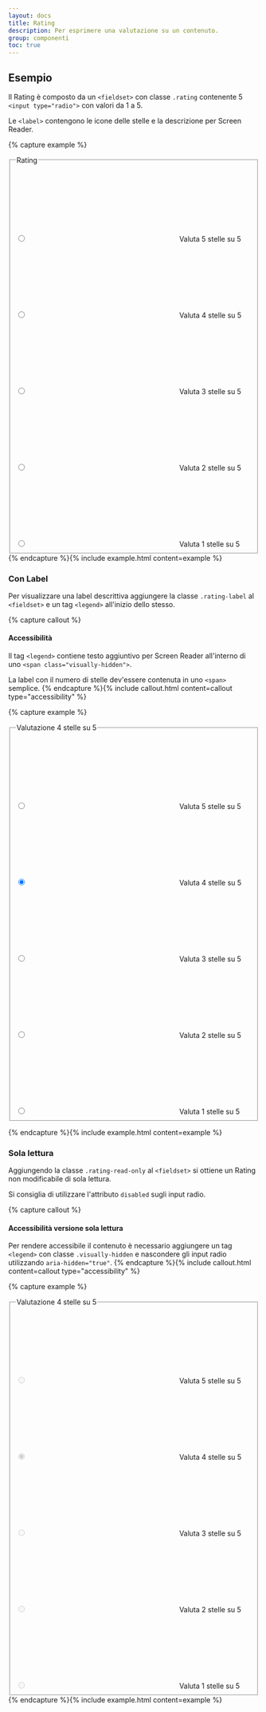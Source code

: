 ```yaml
---
layout: docs
title: Rating
description: Per esprimere una valutazione su un contenuto.
group: componenti
toc: true
---
```


## Esempio

Il Rating è composto da un `<fieldset>` con classe `.rating` contenente 5 `<input type="radio">` con valori da 1 a 5.

Le `<label>` contengono le icone delle stelle e la descrizione per Screen Reader.

{% capture example %}

<fieldset class="rating">
  <legend>Rating</legend>
  <input type="radio" id="star5a" name="ratingA" value="5" />
  <label class = "full" for="star5a">
    <svg class="icon icon-sm"><use href="{{ site.baseurl }}/dist/svg/sprites.svg#it-star-full"></use></svg>
    <span class="visually-hidden">Valuta 5 stelle su 5</span>
  </label>
  <input type="radio" id="star4a" name="ratingA" value="4"/>
  <label class = "full" for="star4a">
    <svg class="icon icon-sm"><use href="{{ site.baseurl }}/dist/svg/sprites.svg#it-star-full"></use></svg>
    <span class="visually-hidden">Valuta 4 stelle su 5</span>
  </label>
  <input type="radio" id="star3a" name="ratingA" value="3" />
  <label class = "full" for="star3a">
    <svg class="icon icon-sm"><use href="{{ site.baseurl }}/dist/svg/sprites.svg#it-star-full"></use></svg>
    <span class="visually-hidden">Valuta 3 stelle su 5</span>
  </label>
  <input type="radio" id="star2a" name="ratingA" value="2" />
  <label class = "full" for="star2a">
    <svg class="icon icon-sm"><use href="{{ site.baseurl }}/dist/svg/sprites.svg#it-star-full"></use></svg>
    <span class="visually-hidden">Valuta 2 stelle su 5</span>
  </label>
  <input type="radio" id="star1a" name="ratingA" value="1" />
  <label class = "full" for="star1a">
    <svg class="icon icon-sm"><use href="{{ site.baseurl }}/dist/svg/sprites.svg#it-star-full"></use></svg>
    <span class="visually-hidden">Valuta 1 stelle su 5</span>
  </label>
</fieldset>
{% endcapture %}{% include example.html content=example %}

### Con Label

Per visualizzare una label descrittiva aggiungere la classe `.rating-label` al `<fieldset>` e un tag `<legend>` all'inizio dello stesso.

{% capture callout %}

#### Accessibilità

Il tag `<legend>` contiene testo aggiuntivo per Screen Reader all'interno di uno `<span class="visually-hidden">`.

La label con il numero di stelle dev'essere contenuta in uno `<span>` semplice.
{% endcapture %}{% include callout.html content=callout type="accessibility" %}

{% capture example %}

<fieldset class="rating rating-label">
  <legend><span class="visually-hidden">Valutazione</span> <span>4 stelle</span> <span class="visually-hidden">su 5</span></legend>
  <input type="radio" id="star5b" name="ratingB" value="5" />
  <label class = "full" for="star5b">
    <svg class="icon icon-sm"><use href="{{ site.baseurl }}/dist/svg/sprites.svg#it-star-full"></use></svg>
    <span class="visually-hidden">Valuta 5 stelle su 5</span>
  </label>
  <input type="radio" id="star4b" name="ratingB" value="4" checked/>
  <label class = "full" for="star4b">
    <svg class="icon icon-sm"><use href="{{ site.baseurl }}/dist/svg/sprites.svg#it-star-full"></use></svg>
    <span class="visually-hidden">Valuta 4 stelle su 5</span>
  </label>
  <input type="radio" id="star3b" name="ratingB" value="3" />
  <label class = "full" for="star3b">
    <svg class="icon icon-sm"><use href="{{ site.baseurl }}/dist/svg/sprites.svg#it-star-full"></use></svg>
    <span class="visually-hidden">Valuta 3 stelle su 5</span>
  </label>
  <input type="radio" id="star2b" name="ratingB" value="2" />
  <label class = "full" for="star2b">
    <svg class="icon icon-sm"><use href="{{ site.baseurl }}/dist/svg/sprites.svg#it-star-full"></use></svg>
    <span class="visually-hidden">Valuta 2 stelle su 5</span>
  </label>
  <input type="radio" id="star1b" name="ratingB" value="1" />
  <label class = "full" for="star1b">
    <svg class="icon icon-sm"><use href="{{ site.baseurl }}/dist/svg/sprites.svg#it-star-full"></use></svg>
    <span class="visually-hidden">Valuta 1 stelle su 5</span>
  </label>
</fieldset>

{% endcapture %}{% include example.html content=example %}

### Sola lettura

Aggiungendo la classe `.rating-read-only` al `<fieldset>` si ottiene un Rating non modificabile di sola lettura.

Si consiglia di utilizzare l'attributo `disabled` sugli input radio.

{% capture callout %}

#### Accessibilità versione sola lettura

Per rendere accessibile il contenuto è necessario aggiungere un tag `<legend>` con classe `.visually-hidden` e nascondere gli input radio utilizzando `aria-hidden="true"`.
{% endcapture %}{% include callout.html content=callout type="accessibility" %}

{% capture example %}

<fieldset class="rating rating-read-only">
  <legend class="visually-hidden">Valutazione 4 stelle su 5</legend>
  <input type="radio" id="star5c" name="ratingC" value="5" aria-hidden="true" disabled />
  <label class = "full" for="star5c">
    <svg class="icon icon-sm"><use href="{{ site.baseurl }}/dist/svg/sprites.svg#it-star-full"></use></svg>
    <span class="visually-hidden">Valuta 5 stelle su 5</span>
  </label>
  <input type="radio" id="star4c" name="ratingC" value="4" checked aria-hidden="true" disabled />
  <label class = "full" for="star4c">
    <svg class="icon icon-sm"><use href="{{ site.baseurl }}/dist/svg/sprites.svg#it-star-full"></use></svg>
    <span class="visually-hidden">Valuta 4 stelle su 5</span>
  </label>
  <input type="radio" id="star3c" name="ratingC" value="3" aria-hidden="true" disabled />
  <label class = "full" for="star3c">
    <svg class="icon icon-sm"><use href="{{ site.baseurl }}/dist/svg/sprites.svg#it-star-full"></use></svg>
    <span class="visually-hidden">Valuta 3 stelle su 5</span>
  </label>
  <input type="radio" id="star2c" name="ratingC" value="2" aria-hidden="true" disabled />
  <label class = "full" for="star2c">
    <svg class="icon icon-sm"><use href="{{ site.baseurl }}/dist/svg/sprites.svg#it-star-full"></use></svg>
    <span class="visually-hidden">Valuta 2 stelle su 5</span>
  </label>
  <input type="radio" id="star1c" name="ratingC" value="1" aria-hidden="true" disabled />
  <label class = "full" for="star1c">
    <svg class="icon icon-sm"><use href="{{ site.baseurl }}/dist/svg/sprites.svg#it-star-full"></use></svg>
    <span class="visually-hidden">Valuta 1 stelle su 5</span>
  </label>
</fieldset>
{% endcapture %}{% include example.html content=example %}
